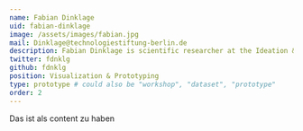 ```yaml
---
name: Fabian Dinklage
uid: fabian-dinklage
image: /assets/images/fabian.jpg
mail: Dinklage@technologiestiftung-berlin.de
description: Fabian Dinklage is scientific researcher at the Ideation & Prototyping Lab of the Technologiestiftung Berlin in the field of Visualization & Prototyping. He studied interface design at the University Of Applied Sciences Potsdam. His interest lies in the transformation of data into visual structures for gaining new insights and the development of important human-machine interactions.
twitter: fdnklg
github: fdnklg
position: Visualization & Prototyping
type: prototype # could also be "workshop", "dataset", "prototype"
order: 2
---
```



Das ist als content zu haben
